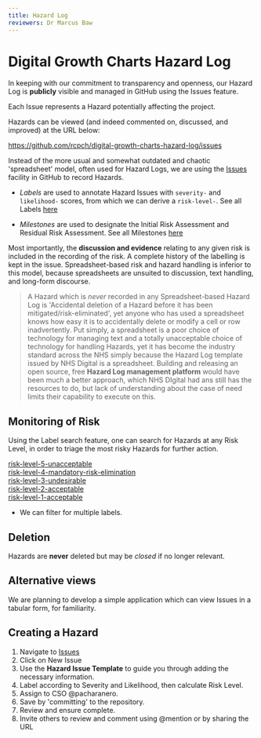 ```yaml
---
title: Hazard Log
reviewers: Dr Marcus Baw
---
```


# Digital Growth Charts Hazard Log

In keeping with our commitment to transparency and openness, our Hazard Log is **publicly** visible and managed in GitHub using the Issues feature.

Each Issue represents a Hazard potentially affecting the project.

Hazards can be viewed (and indeed commented on, discussed, and improved) at the URL below:

<https://github.com/rcpch/digital-growth-charts-hazard-log/issues> 

Instead of the more usual and somewhat outdated and chaotic 'spreadsheet' model, often used for Hazard Logs, we are using the [Issues](https://github.com/rcpch/digital-growth-charts-hazard-log/issues) facility in GitHub to record Hazards.

* *Labels* are used to annotate Hazard Issues with `severity-` and `likelihood-` scores, from which we can derive a `risk-level-`. See all Labels [here](https://github.com/rcpch/digital-growth-charts-hazard-log/labels)

* *Milestones* are used to designate the Initial Risk Assessment and Residual Risk Assessment. See all Milestones [here](https://github.com/rcpch/digital-growth-charts-hazard-log/milestones)

Most importantly, the **discussion and evidence** relating to any given risk is included in the recording of the risk. A complete history of the labelling is kept in the issue. Spreadsheet-based risk and hazard handling is inferior to this model, because spreadsheets are unsuited to discussion, text handling, and long-form discourse.

> A Hazard which is *never* recorded in any Spreadsheet-based Hazard Log is 'Accidental deletion of a Hazard before it has been mitigated/risk-eliminated', yet anyone who has used a spreadsheet knows how easy it is to accidentally delete or modify a cell or row inadvertently.
> Put simply, a spreadsheet is a poor choice of technology for managing text and a totally unacceptable choice of technology for handling Hazards, yet it has become the industry standard across the NHS simply because the Hazard Log template issued by NHS Digital is a spreadsheet. Building and releasing an open source, free **Hazard Log management platform** would have been much a better approach, which NHS DIgital had ans still has the resources to do, but lack of understanding about the case of need limits their capability to execute on this.

## Monitoring of Risk
Using the Label search feature, one can search for Hazards at any Risk Level, in order to triage the most risky Hazards for further action.

[risk-level-5-unacceptable](https://github.com/rcpch/digital-growth-charts-hazard-log/labels/risk-level-5-unacceptable)  
[risk-level-4-mandatory-risk-elimination](https://github.com/rcpch/digital-growth-charts-hazard-log/labels/risk-level-4-mandatory-risk-elimination)  
[risk-level-3-undesirable](https://github.com/rcpch/digital-growth-charts-hazard-log/labels/risk-level-3-undesirable)  
[risk-level-2-acceptable](https://github.com/rcpch/digital-growth-charts-hazard-log/labels/risk-level-2-acceptable)  
[risk-level-1-acceptable](https://github.com/rcpch/digital-growth-charts-hazard-log/labels/risk-level-1-acceptable)  

* We can filter for multiple labels.

## Deletion
Hazards are **never** deleted but may be *closed* if no longer relevant.

## Alternative views
We are planning to develop a simple application which can view Issues in a tabular form, for familiarity.

## Creating a Hazard
1. Navigate to [Issues](https://github.com/rcpch/digital-growth-charts-hazard-log/issues)
2. Click on New Issue
3. Use the **Hazard Issue Template** to guide you through adding the necessary information.
4. Label according to Severity and Likelihood, then calculate Risk Level.
5. Assign to CSO @pacharanero.
6. Save by 'committing' to the repository.
7. Review and ensure complete.
8. Invite others to review and comment using @mention or by sharing the URL
